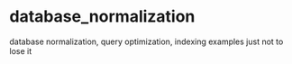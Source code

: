 # database_normalization
database normalization, query optimization, indexing examples just not to lose it
